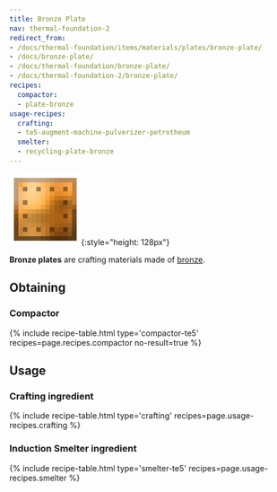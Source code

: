 ```yaml
---
title: Bronze Plate
nav: thermal-foundation-2
redirect_from:
- /docs/thermal-foundation/items/materials/plates/bronze-plate/
- /docs/bronze-plate/
- /docs/thermal-foundation/bronze-plate/
- /docs/thermal-foundation-2/bronze-plate/
recipes:
  compactor:
  - plate-bronze
usage-recipes:
  crafting:
  - te5-augment-machine-pulverizer-petrotheum
  smelter:
  - recycling-plate-bronze
---
```


![Bronze plate](/assets/images/thermal-foundation-2/plate-bronze.png){:style="height: 128px"}


**Bronze plates** are crafting materials made of [bronze](/docs/1.12/thermal-foundation-2/bronze-ingot/).


Obtaining
---------

### Compactor
{% include recipe-table.html type='compactor-te5' recipes=page.recipes.compactor no-result=true %}


Usage
-----

### Crafting ingredient
{% include recipe-table.html type='crafting' recipes=page.usage-recipes.crafting %}

### Induction Smelter ingredient
{% include recipe-table.html type='smelter-te5' recipes=page.usage-recipes.smelter %}
